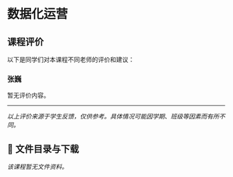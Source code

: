 # 数据化运营

## 课程评价

以下是同学们对本课程不同老师的评价和建议：

### 张巍

暂无评价内容。

---

*以上评价来源于学生反馈，仅供参考。具体情况可能因学期、班级等因素而有所不同。*
## 📄 文件目录与下载

_该课程暂无文件资料。_
